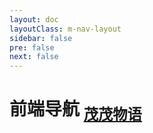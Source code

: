 ```yaml
---
layout: doc
layoutClass: m-nav-layout
sidebar: false
pre: false
next: false
---
```


<style src="../../.vitepress/theme/style/nav.scss"></style>
<script setup>
import { NAV_DATA } from '../../.vitepress/theme/untils/data'
</script>

# 前端导航 <sub> [茂茂物语](https://fe-nav.netlify.app/) </sub>

<MNavLinks v-for="{title, items} in NAV_DATA" :title="title" :items="items"/>
